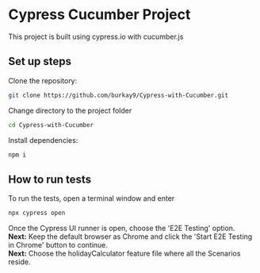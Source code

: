# Cypress Cucumber Project

This project is built using cypress.io with cucumber.js

## Set up steps

Clone the repository:

```sh
git clone https://github.com/burkay9/Cypress-with-Cucumber.git
```

Change directory to the project folder

```sh
cd Cypress-with-Cucumber
```

Install dependencies:

```sh
npm i
```

## How to run tests

To run the tests, open a terminal window and enter

```sh
npx cypress open
```

Once the Cypress UI runner is open, choose the 'E2E Testing' option. <br />
<strong>Next:</strong> Keep the default browser as Chrome and click the 'Start E2E Testing in Chrome' button to continue. <br />
<strong>Next:</strong> Choose the holidayCalculator feature file where all the Scenarios reside. <br />
